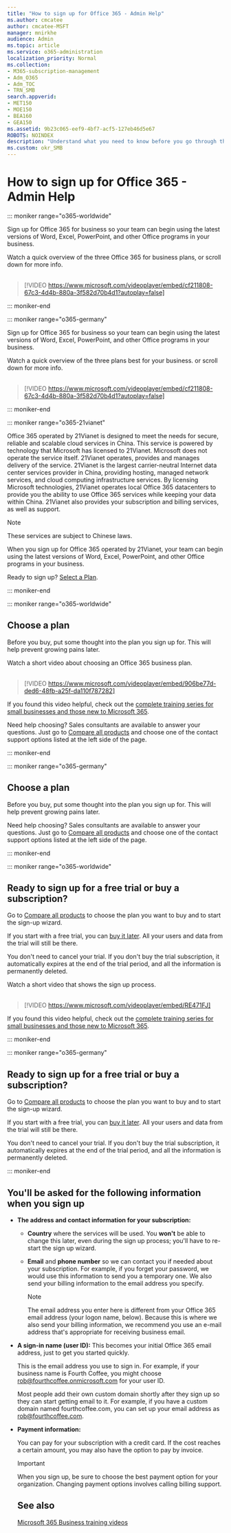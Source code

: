 ```yaml
---
title: "How to sign up for Office 365 - Admin Help"
ms.author: cmcatee
author: cmcatee-MSFT
manager: mnirkhe
audience: Admin
ms.topic: article
ms.service: o365-administration
localization_priority: Normal
ms.collection: 
- M365-subscription-management 
- Adm_O365
- Adm_TOC
- TRN_SMB
search.appverid:
- MET150
- MOE150
- BEA160
- GEA150
ms.assetid: 9b23c065-eef9-4bf7-acf5-127eb46d5e67
ROBOTS: NOINDEX
description: "Understand what you need to know before you go through the sign up process for Office 365. "
ms.custom: okr_SMB
---
```


# How to sign up for Office 365 - Admin Help

::: moniker range="o365-worldwide"

Sign up for Office 365 for business so your team can begin using the latest versions of Word, Excel, PowerPoint, and other Office programs in your business.
  
Watch a quick overview of the three Office 365 for business plans, or scroll down for more info.
<br><br>
  
> [!VIDEO https://www.microsoft.com/videoplayer/embed/cf211808-67c3-4d4b-880a-3f582d70b4d1?autoplay=false]
  
::: moniker-end

::: moniker range="o365-germany"

Sign up for Office 365 for business so your team can begin using the latest versions of Word, Excel, PowerPoint, and other Office programs in your business.
  
Watch a quick overview of the three plans best for your business. or scroll down for more info.
<br><br>

> [!VIDEO https://www.microsoft.com/videoplayer/embed/cf211808-67c3-4d4b-880a-3f582d70b4d1?autoplay=false]
  
::: moniker-end

::: moniker range="o365-21vianet"

Office 365 operated by 21Vianet is designed to meet the needs for secure, reliable and scalable cloud services in China. This service is powered by technology that Microsoft has licensed to 21Vianet. Microsoft does not operate the service itself. 21Vianet operates, provides and manages delivery of the service. 21Vianet is the largest carrier-neutral Internet data center services provider in China, providing hosting, managed network services, and cloud computing infrastructure services. By licensing Microsoft technologies, 21Vianet operates local Office 365 datacenters to provide you the ability to use Office 365 services while keeping your data within China. 21Vianet also provides your subscription and billing services, as well as support.
  
> [!NOTE]
> These services are subject to Chinese laws. 
  
When you sign up for Office 365 operated by 21Vianet, your team can begin using the latest versions of Word, Excel, PowerPoint, and other Office programs in your business.
  
Ready to sign up? [Select a Plan](https://products.office.com/zh-cn/business/compare-office-365-for-business-plans).
  
::: moniker-end

::: moniker range="o365-worldwide"
## Choose a plan

Before you buy, put some thought into the plan you sign up for. This will help prevent growing pains later.

Watch a short video about choosing an Office 365 business plan.<br><br>

> [!VIDEO https://www.microsoft.com/videoplayer/embed/906be77d-ded6-48fb-a25f-da110f787282]

If you found this video helpful, check out the [complete training series for small businesses and those new to Microsoft 365](https://support.office.com/article/6ab4bbcd-79cf-4000-a0bd-d42ce4d12816).


Need help choosing? Sales consultants are available to answer your questions. Just go to [Compare all products](https://products.office.com/en-us/compare-all-microsoft-office-products?tab=2) and choose one of the contact support options listed at the left side of the page. 
  
::: moniker-end

::: moniker range="o365-germany"
## Choose a plan

Before you buy, put some thought into the plan you sign up for. This will help prevent growing pains later.
  
Need help choosing? Sales consultants are available to answer your questions. Just go to [Compare all products](https://products.office.com/en-us/compare-all-microsoft-office-products?tab=2) and choose one of the contact support options listed at the left side of the page. 
  
::: moniker-end

::: moniker range="o365-worldwide"
## Ready to sign up for a free trial or buy a subscription?

Go to [Compare all products](https://products.office.com/en-us/compare-all-microsoft-office-products?tab=2) to choose the plan you want to buy and to start the sign-up wizard. 
  
If you start with a free trial, you can [buy it later](../subscriptions-and-billing/buy-a-subscription-from-your-free-trial.md). All your users and data from the trial will still be there.
  
You don't need to cancel your trial. If you don't buy the trial subscription, it automatically expires at the end of the trial period, and all the information is permanently deleted.

Watch a short video that shows the sign up process.<br><br>

> [!VIDEO https://www.microsoft.com/videoplayer/embed/RE471FJ] 

If you found this video helpful, check out the [complete training series for small businesses and those new to Microsoft 365](https://support.office.com/article/6ab4bbcd-79cf-4000-a0bd-d42ce4d12816).
  
::: moniker-end

::: moniker range="o365-germany"
## Ready to sign up for a free trial or buy a subscription?

Go to [Compare all products](https://products.office.com/en-us/compare-all-microsoft-office-products?tab=2) to choose the plan you want to buy and to start the sign-up wizard. 
  
If you start with a free trial, you can [buy it later](../subscriptions-and-billing/buy-a-subscription-from-your-free-trial.md). All your users and data from the trial will still be there.
  
You don't need to cancel your trial. If you don't buy the trial subscription, it automatically expires at the end of the trial period, and all the information is permanently deleted.
  
::: moniker-end

## You'll be asked for the following information when you sign up

- **The address and contact information for your subscription:**
    
  - **Country** where the services will be used. You **won't** be able to change this later, even during the sign up process; you'll have to re-start the sign up wizard. 
    
  - **Email** and **phone number** so we can contact you if needed about your subscription. For example, if you forget your password, we would use this information to send you a temporary one. We also send your billing information to the email address you specify. 
    
    > [!NOTE]
    > The email address you enter here is different from your Office 365 email address (your logon name, below). Because this is where we also send your billing information, we recommend you use an e-mail address that's appropriate for receiving business email. 
  
- **A sign-in name (user ID):** This becomes your initial Office 365 email address, just to get you started quickly. 
    
    This is the email address you use to sign in. For example, if your business name is Fourth Coffee, you might choose rob@fourthcoffee.onmicrosoft.com for your user ID.
    
    Most people add their own custom domain shortly after they sign up so they can start getting email to it. For example, if you have a custom domain named fourthcoffee.com, you can set up your email address as rob@fourthcoffee.com.
    
- **Payment information:**
    
    You can pay for your subscription with a credit card. If the cost reaches a certain amount, you may also have the option to pay by invoice.
    
    > [!IMPORTANT]
    >  When you sign up, be sure to choose the best payment option for your organization. Changing payment options involves calling billing support.

    ## See also
    
    [Microsoft 365 Business training videos](https://support.office.com/article/6ab4bbcd-79cf-4000-a0bd-d42ce4d12816)
